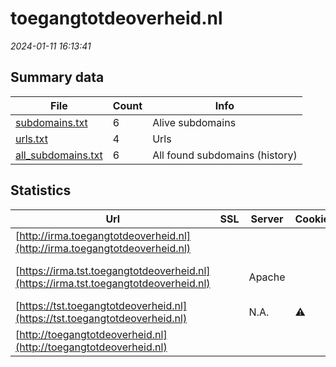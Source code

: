 # toegangtotdeoverheid.nl
*2024-01-11 16:13:41*
## Summary data
| File       | Count | Info |
|------------|-------|------|
|[subdomains.txt](/data/toegangtotdeoverheid.nl/subdomains.txt)|6|Alive subdomains|
|[urls.txt](/data/toegangtotdeoverheid.nl/urls.txt)|4|Urls|
|[all_subdomains.txt](/data/toegangtotdeoverheid.nl/all_subdomains.txt)|6|All found subdomains (history)|
## Statistics
| Url | SSL | Server | Cookie | HSTS | CSP | XFO | XXP | RP | Tech |Title |
|------------|-------|------|------|------|------|------|------|------|------|------|
|[http://irma.toegangtotdeoverheid.nl](http://irma.toegangtotdeoverheid.nl)| || | | | | | 3:white_check_mark: |||
|[https://irma.tst.toegangtotdeoverheid.nl](https://irma.tst.toegangtotdeoverheid.nl)| |Apache| | | | | | 3:white_check_mark: |Apache HTTP Server|A-Select Filter...|
|[https://tst.toegangtotdeoverheid.nl](https://tst.toegangtotdeoverheid.nl)| |N.A.|:warning: |:white_check_mark: |:warning: | 1:white_check_mark: | 2:white_check_mark: | 3:white_check_mark: |HSTS|foutmelding|
|[http://toegangtotdeoverheid.nl](http://toegangtotdeoverheid.nl)| || | | | | | 3:white_check_mark: |||